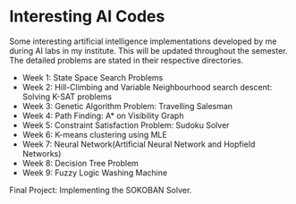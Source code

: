# Interesting AI Codes
Some interesting artificial intelligence implementations developed by me during AI labs in my institute. This will be updated throughout the semester. The detailed problems are stated in their respective directories.
* Week 1: State Space Search Problems
* Week 2: Hill-Climbing and Variable Neighbourhood search descent: Solving K-SAT problems
* Week 3: Genetic Algorithm Problem: Travelling Salesman
* Week 4: Path Finding: A* on Visibility Graph
* Week 5: Constraint Satisfaction Problem: Sudoku Solver
* Week 6: K-means clustering using MLE
* Week 7: Neural Network(Artificial Neural Network and Hopfield Networks)
* Week 8: Decision Tree Problem 
* Week 9: Fuzzy Logic Washing Machine <br/>

Final Project: Implementing the SOKOBAN Solver.
